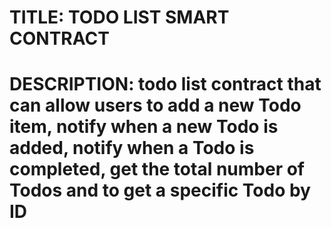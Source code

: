 # TITLE: TODO LIST SMART CONTRACT

# DESCRIPTION: todo list contract that can allow users to add a new Todo item, notify when a new Todo is added, notify when a Todo is completed, get the total number of Todos and to get a specific Todo by ID 